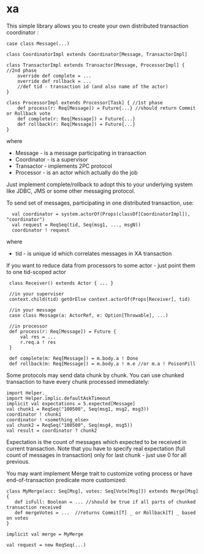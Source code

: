 xa
==

This simple library allows you to create your own distributed transaction coordinator :
    
    case class Message(...)
    
    class CoordinatorImpl extends Coordinator[Message, TransactorImpl]

    class TransactorImpl extends Transactor[Message, ProcessorImpl] { //2nd phase
        override def complete = ...
        override def rollback = ...
        //def tid - transaction id (and also name of the actor)
    }

    class ProcessorImpl extends Processor[Task] { //1st phase
        def process(r: Req[Message]) = Future{...} //should return Commit or Rollback vote
        def complete(r: Req[Message]) = Future{...}
        def rollback(r: Req[Message]) = Future{...}
    }
    
where 

- Message - is a message participating in transaction
- Coordinator - is a supervisor
- Transactor - implements 2PC protocol
- Processor - is an actor which actually do the job

Just implement complete/rollback to adopt this to your underlying system like JDBC, JMS or some other messaging protocol. 

To send set of messages, participating in one distributed transaction, use:
  
      val coordinator = system.actorOf(Props(classOf[CoordinatorImpl]), "coordinator")
      val request = ReqSeq(tid, Seq(msg1, ..., msgN))
      coordinator ! request

where

- tid - is unique id which correlates messages in XA transaction

If you want to reduce data from processors to some actor - just point them to one tid-scoped actor

     class Receiver() extends Actor { ... }
     
     //in your superviser
     context.child(tid) getOrElse context.actorOf(Props[Receiver], tid)
     
     //in your message
     case class Message(a: ActorRef, e: Option[Throwable], ...)
     
     //in processor
     def process(r: Req[Message]) = Future {
         val res = ... 
         r.req.a ! res    
     }
     
     def complete(m: Req[Message]) = m.body.a ! Done
     def rollback(m: Req[Message]) = m.body.a ! m.e //or m.a ! PoisonPill
     
     
Some protocols may send data chunk by chunk. You can use chunked transaction to have every chunk processed immediately:

    import Helper._
    import Helper.implic.defaultAskTimeout
    implicit val expectations = 5.expected[Message]
    val chunk1 = ReqSeq("100500", Seq(msg1, msg2, msg3))   
    coordinator ! chunk1
    coordinator ! <something_else>
    val chunk2 = ReqSeq("100500", Seq(msg4, msg5))
    val result = coordinator ? chunk2
    
    
Expectation is the count of messages which expected to be received in current transaction. Note that you have to specify real expectation (full count of messages in transaction) only for last chunk - just use 0 for all previous.

You may want implement Merge trait to customize voting process or have end-of-transaction predicate more customized:

    class MyMerge(acc: Seq[Msg], votes: Seq[Vote[Msg]]) extends Merge[Msg] { 
       def isFull: Boolean = ... //should be true if all parts of chunked transaction received
       def mergeVotes = ...  //returns Commit[T] _ or Rollback[T] _ based on votes
    }
    
    implicit val merge = MyMerge
    
    val request = new ReqSeq(...)
    
    
